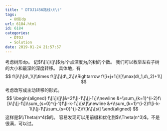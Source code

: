 ```yaml
---
title: " DTOJ1456路线\t\t"
tags:
  - 树形dp
url: 6184.html
id: 6184
categories:
  - DTOJ
  - Solution
date: 2019-01-24 21:57:57
---
```


考虑树形dp。 记$f\[i\]\[j\]$为$i$个点深度为$j$的树的个数。 我们可以枚举左右子树的大小和最深的深度转移。 具体地，有 $$ f\[i\]\[d\_1\]\\times f\[j\]\[d\_2\]\\Rightarrow f\[i+j+1\]\[\\max(d\_1,d\_2)+1\] $$ 考虑改写成主动转移的形式。 $$ \\begin{aligned} f\[i\]\[j\]&=2f\[i-1\]\[j-1\]\\newline &+\\sum_{k=1}^{i-2}f\[k\]\[j-1\]\\sum_{s=0}^{j-1}f\[i-k-1\]\[s\]\\newline &+\\sum_{k=1}^{i-2}f\[i-k-1\]\[j-1\]\\sum_{s=0}^{j-2}f\[k\]\[s\] \\end{aligned} $$ 这样是$\\Theta(n^4)$的。 容易发现可以用前缀和优化到$\\Theta(n^3)$。不是很满，可以过。